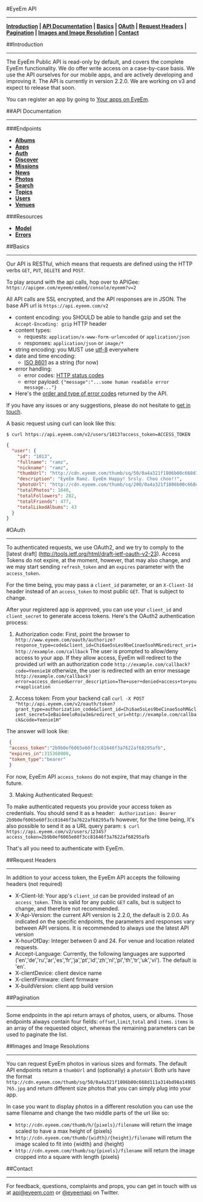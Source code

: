 #EyeEm API
***
 **[Introduction](#introduction) | [API Documentation](#api-documentation) | [Basics](#basics) | [OAuth](#oauth) | [Request Headers](#request-headers) | [Pagination](#pagination) | [Images and Image Resolution](#images-and-image-resolutions) | [Contact](#contact)**

##Introduction
***

The EyeEm Public API is read-only by default, and covers the complete EyeEm functionality. We do offer write access on a case-by-case basis. We use the API ourselves for our mobile apps, and are actively developing and improving it. The API is currently in version 2.2.0. We are working on v3 and expect to release that soon.

You can register an app by going to [Your apps on EyeEm](http://eyeem.com/developers).

##API Documentation
***

###Endpoints

* **[Albums](http://cdn.eyeem.com/thumbendpoints/albums.md#files)**
* **[Apps](http://cdn.eyeem.com/thumbendpoints/apps.md#files)**
* **[Auth](http://cdn.eyeem.com/thumbendpoints/auth.md#files)**
* **[Discover](http://cdn.eyeem.com/thumbendpoints/discover.md#files)**
* **[Missions](http://cdn.eyeem.com/thumbendpoints/missions.md#files)**
* **[News](http://cdn.eyeem.com/thumbendpoints/news.md#files)**
* **[Photos](http://cdn.eyeem.com/thumbendpoints/photos.md#files)**
* **[Search](http://cdn.eyeem.com/thumbendpoints/search.md#files)**
* **[Topics](http://cdn.eyeem.com/thumbendpoints/topics.md#files)**
* **[Users](http://cdn.eyeem.com/thumbendpoints/users.md#files)**
* **[Venues](http://cdn.eyeem.com/thumbendpoints/venues.md#files)**


###Resources
* **[Model](http://cdn.eyeem.com/thumbresources/model.md#files)**
* **[Errors](http://cdn.eyeem.com/thumbresources/errors.md#files)**


##Basics
***

Our API is RESTful, which means that requests are defined using the HTTP verbs `GET`, `PUT`, `DELETE` and `POST`.

To play around with the api calls, hop over to APIGee: `https://apigee.com/eyeem/embed/console/eyeem?v=2`

All API calls are SSL encrypted, and the API responses are in JSON. The base API url is `https://api.eyeem.com/v2`

  * content encoding: you SHOULD be able to handle gzip and set the `Accept-Encoding: gzip` HTTP header
  * content types:
    * requests:  `application/x-www-form-urlencoded` or `application/json`
    * responses:  `application/json` or `image/*`
  * string encoding: you MUST use [utf-8](http://tools.ietf.org/html/rfc3629) everywhere
  * date and time encoding:
    * [ISO 8601](http://www.w3.org/TR/NOTE-datetime) as a string (for now)
  * error handling:
    * error codes: [HTTP status codes](http://en.wikipedia.org/wiki/List_of_HTTP_status_codes)
    * error payload: `{"message":"...some human readable error message..."}`
  * Here's the [order and type of error codes](errors) returned by the API.

If you have any issues or any suggestions, please do not hesitate to [get in touch](mailto:api@eyeem.com).

A basic request using curl can look like this:

`$ curl https://api.eyeem.com/v2/users/1013?access_token=ACCESS_TOKEN`

```json
{
  "user": {
    "id": "1013",
    "fullname": "ramz",
    "nickname": "ramz",
    "thumbUrl": "http://cdn.eyeem.com/thumb/sq/50/0a4a321f1806b00c668d111a314bd98a14985765.jpg",
    "description": "EyeEm Ramz. EyeEm Happy! Srsly. Choo choo!!",
    "photoUrl": "http://cdn.eyeem.com/thumb/sq/200/0a4a321f1806b00c668d111a314bd98a14985765.jpg",
    "totalPhotos": 1040,
    "totalFollowers": 282,
    "totalFriends": 477,
    "totalLikedAlbums": 43
  }
}
```

#OAuth
***
To authenticated requests, we use OAuth2, and we try to comply to the [latest draft] (http://tools.ietf.org/html/draft-ietf-oauth-v2-23). Access Tokens do not expire, at the moment, however, that may also change, and we may start sending `refresh_token` and an `expires` parameter with the `access_token`.

For the time being, you may pass a `client_id` parameter, or an `X-Client-Id` header instead of an `access_token` to most public `GET`. That is subject to change.

After your registered app is approved, you can use your `client_id` and `client_secret` to generate access tokens. Here's the OAuth2 authentication process:

1) Authorization code:
First, point the browser to `http://www.eyeem.com/oauth/authorize?response_type=code&client_id=Chi6ae5sLes9beCinae5sohM&redirect_uri=http://example.com/callback`
The user is prompted to allow/deny access to your app. If they allow access, EyeEm will redirect to the provided url with an authorization code
`http://example.com/callback?code=Yeenie1H`
otherwize, the user is redirected with an error message
` http://example.com/callback?error=access_denied&error_description=The+user+denied+access+to+your+application`

2) Access token:
From your backend call
 `curl -X POST "http://api.eyeem.com/v2/oauth/token?grant_type=authorization_code&client_id=Chi6ae5sLes9beCinae5sohM&client_secret=IeBai4eeloRoiw3e&redirect_uri=http://example.com/callback&code=Yeenie1H"`

The answer will look like:
```json
 {
 "access_token":"2b9b0ef6065e60f3cc81646f3a7622af68295afb",
 "expires_in":315360000,
 "token_type":"bearer"
 }
```
For now, EyeEm API `access_tokens` do not expire, that may change in the future.

3) Making Authenticated Request:

 To make authenticated requests you provide your access token as credentials. You should send it as a header:
` Authorization: Bearer 2b9b0ef6065e60f3cc81646f3a7622af68295afb`
however, for the time being, it's also possible to send it as a  URL query param:
`$ curl https://api.eyeem.com/v2/users/12345?access_token=2b9b0ef6065e60f3cc81646f3a7622af68295afb`

That's all you need to authenticate with EyeEm.

##Request Headers
***

In addition to your access token, the EyeEm API accepts the following headers (not required)
- X-Client-Id: Your app's `client_id` can be provided instead of an `access_token`. This is valid for any public `GET` calls, but is subject to change, and therefore not recommended.
- X-Api-Version: the current API version is 2.2.0, the default is 2.0.0. As indicated on the specific endpoints, the parameters and responses vary between API versions. It is recommended to always use the latest API version
- X-hourOfDay: Integer between 0 and 24. For venue and location related requests.
- Accept-Language: Currently, the following languages are supported ('en','de','ru','ar','es','fr','ja','pt','id','zh','nl','pl','th','tr','uk','vi'). The default is 'en'.
- X-clientDevice: client device name
- X-clientFirmware: client firmware
- X-buildVersion: client app build version

##Pagination
***

Some endpoints in the api return arrays of photos, users, or albums. Those endpoints always contain four fields: `offset`,`limit`,`total` and `items`. `items` is an array of the requested object, whereas the remaining parameters can be used to paginate the list.

##Images and Image Resolutions
***

You can request EyeEm photos in various sizes and formats. The default API endpoints return a `thumbUrl` and (optionally) a `photoUrl`
Both urls have the format `http://cdn.eyeem.com/thumb/sq/50/0a4a321f1806b00c668d111a314bd98a14985765.jpg` and return different size photos that you can simply plug into your app.

In case you want to display photos in a different resolution you can use the same filename and change the two middle parts of the url like so:
- `http://cdn.eyeem.com/thumb/h/{pixels}/filename` will return the image scaled to have a max height of {pixels}
- `http://cdn.eyeem.com/thumb/{width}/{height}/filename` will return the image scaled to fit into {width} and {height}
- `http://cdn.eyeem.com/thumb/sq/{pixels}/filename` will return the image cropped into a square with length {pixels}


##Contact
***

For feedback, questions, complaints and props, you can get in touch with us at [api@eyeem.com](mailto:api@eyeem.com) or [@eyeemapi](http://twitter.com/eyeemapi) on Twitter.